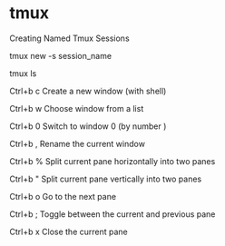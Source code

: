 # tmux

Creating Named Tmux Sessions

tmux new -s session_name

tmux ls

Ctrl+b c Create a new window (with shell)

Ctrl+b w Choose window from a list

Ctrl+b 0 Switch to window 0 (by number )

Ctrl+b , Rename the current window

Ctrl+b % Split current pane horizontally into two panes

Ctrl+b " Split current pane vertically into two panes

Ctrl+b o Go to the next pane

Ctrl+b ; Toggle between the current and previous pane

Ctrl+b x Close the current pane
